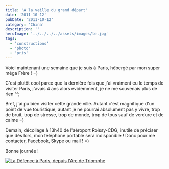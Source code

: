 ```yaml
---
title: 'A la veille du grand départ'
date: '2011-10-12'
pubDate: '2011-10-12'
category: 'China'
description: ''
heroImage: '../../../../assets/images/te.jpg'
tags:
  - 'constructions'
  - 'photo'
  - 'pris'
---
```


Voici maintenant une semaine que je suis à Paris, hébergé par mon super méga Frère ! =)

C'est plutôt cool parce que la dernière fois que j'ai vraiment eu le temps de visiter Paris, j'avais 4 ans alors évidemment, je ne me souvenais plus de rien ^^,

Bref, j'ai pu bien visiter cette grande ville. Autant c'est magnifique d'un point de vue touristique, autant je ne pourrai absolument pas y vivre, trop de bruit, trop de stresse, trop de monde, trop de tous sauf de verdure et de calme =)

Demain, décollage à 13h40 de l'aéroport Roissy-CDG, inutile de préciser que dès lors, mon téléphone portable sera indisponible ! Donc pour me contacter, Facebook, Skype ou mail ! =)

Bonne journée !

[![La Défence à Paris, depuis l'Arc de Triomphe](http://malparty.fr/wp-content/uploads/2013/05/PA100520_.jpg)](http://malparty.fr/wp-content/uploads/2013/05/PA100520_.jpg)
